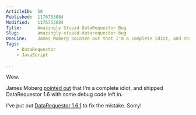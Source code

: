 ```yaml
---
ArticleID:  58
Published:  1176753684
Modified:   1176753684
Title:      Amazingly Stupid DataRequestor Bug
Slug:       amazingly-stupid-datarequestor-bug
OneLine:    James Moberg pointed out that I'm a complete idiot, and shipped DataRequestor 1.6 with some debug code left in.
Tags:       
    - DataRequestor
    - JavaScript

...
```

Wow.

James Moberg [pointed out][point] that I'm a complete idiot, and shipped DataRequestor 1.6 with some debug code left in.  

I've put out [DataRequestor 1.6.1][new] to fix the mistake.  Sorry!

[point]: http://mikewest.org/archive/datarequestor#c000120
[new]: http://mikewest.org/file_download/10